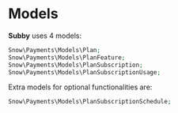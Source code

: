# Models<a name="models"></a>

**Subby** uses 4 models:

```php
Snow\Payments\Models\Plan;
Snow\Payments\Models\PlanFeature;
Snow\Payments\Models\PlanSubscription;
Snow\Payments\Models\PlanSubscriptionUsage;
```

Extra models for optional functionalities are:

```php
Snow\Payments\Models\PlanSubscriptionSchedule;
```
